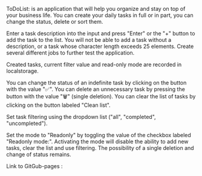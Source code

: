 ToDoList: is an application that will help you organize and stay on top of your business life.
You can create your daily tasks in full or in part, you can change the status, delete or sort them.

Enter a task description into the input and press "Enter" or the "+" button to add the task to the list.
You will not be able to add a task without a description, or a task whose character length exceeds 25 elements.
Сreate several different jobs to further test the application.

Сreated tasks, current filter value and read-only mode are recorded in localstorage.

You can change the status of an indefinite task by clicking on the button with the value "✅".
You can delete an unnecessary task by pressing the button with the value "🗑" (single deletion).
You can clear the list of tasks by clicking on the button labeled "Clean list".

Set task filtering using the dropdown list ("all", "completed", "uncompleted").

Set the mode to "Readonly" by toggling the value of the checkbox labeled "Readonly mode:".
Activating the mode will disable the ability to add new tasks, clear the list and use filtering.
The possibility of a single deletion and change of status remains.

Link to GitGub-pages  : 
